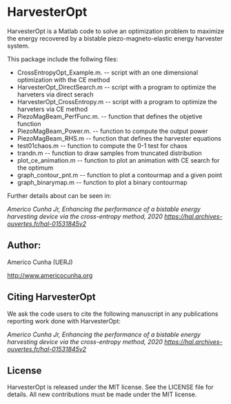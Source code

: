 # HarvesterOpt

HarvesterOpt is a Matlab code to solve an optimization problem to maximize the energy recovered by a bistable piezo-magneto-elastic energy harvester system.

This package include the follwing files:

* CrossEntropyOpt_Example.m.  -- script with an one dimensional optimization with the CE method
* HarvesterOpt_DirectSearch.m -- script with a program to optimize the harveters via direct serach
* HarvesterOpt_CrossEntropy.m -- script with a program to optimize the harveters via CE method
* PiezoMagBeam_PerfFunc.m.    -- function that defines the objetive function
* PiezoMagBeam_Power.m.       -- function to compute the output power
* PiezoMagBeam_RHS.m          -- function that defines the harvester equations
* test01chaos.m               -- function to compute the 0-1 test for chaos
* trandn.m                    -- function to draw samples from truncated distribution
* plot_ce_animation.m         -- function to plot an animation with CE search for the optimum
* graph_contour_pnt.m         -- function to plot a contourmap and a given point
* graph_binarymap.m           -- function to plot a binary contourmap

Further details about can be seen in:

*Americo Cunha Jr, Enhancing the performance of a bistable energy harvesting device via the cross-entropy method, 2020 https://hal.archives-ouvertes.fr/hal-01531845v2*

## Author:
Americo Cunha (UERJ)

http://www.americocunha.org

## Citing HarvesterOpt
We ask the code users to cite the following manuscript in any publications reporting work done with HarvesterOpt:

*Americo Cunha Jr, Enhancing the performance of a bistable energy harvesting device via the cross-entropy method, 2020
https://hal.archives-ouvertes.fr/hal-01531845v2*

## License
HarvesterOpt is released under the MIT license. See the LICENSE file for details. All new contributions must be made under the MIT license.
